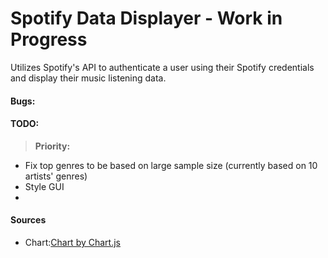 # Spotify Data Displayer - Work in Progress
Utilizes Spotify's API to authenticate a user using their Spotify credentials and display their music listening data.


#### Bugs:



#### TODO:
 > **Priority:**

 - Fix top genres to be based on large sample size (currently based on 10 artists' genres)
 - Style GUI 
 -


#### Sources 
- Chart:<a href=" https://www.chartjs.org/ " title="Chart">Chart by Chart.js</a>



